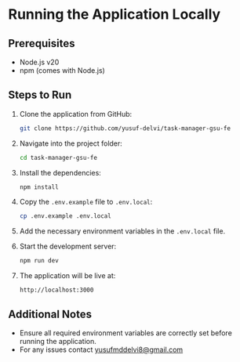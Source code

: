 # Running the Application Locally

## Prerequisites

- Node.js v20
- npm (comes with Node.js)

## Steps to Run

1. Clone the application from GitHub:

   ```bash
   git clone https://github.com/yusuf-delvi/task-manager-gsu-fe
   ```

2. Navigate into the project folder:

   ```bash
   cd task-manager-gsu-fe
   ```

3. Install the dependencies:

   ```bash
   npm install
   ```

4. Copy the `.env.example` file to `.env.local`:

   ```bash
   cp .env.example .env.local
   ```

5. Add the necessary environment variables in the `.env.local` file.

6. Start the development server:

   ```bash
   npm run dev
   ```

7. The application will be live at:
   ```
   http://localhost:3000
   ```

## Additional Notes

- Ensure all required environment variables are correctly set before running the application.
- For any issues contact yusufmddelvi8@gmail.com
